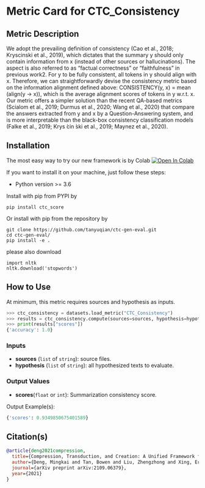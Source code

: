 # Metric Card for CTC_Consistency


## Metric Description

We adopt the prevailing definition of consistency (Cao et al., 2018; Kryscinski et al., 2019), which dictates that the summary y should only contain information from x (instead of other sources or hallucinations). The aspect is also referred to as “factual correctness” or “faithfulness” in previous work2. For y to be fully consistent, all tokens in y should align with x. Therefore, we can straightforwardly devise the consistency metric based on the information alignment defined above:
    CONSISTENCY(y, x) = mean (align(y → x)), which is the average alignment scores of tokens in y w.r.t. x. 
Our metric offers a simpler solution than the recent QA-based metrics (Scialom et al., 2019; Durmus et al., 2020; Wang et al., 2020) that compare the answers extracted from y and x by a Question-Answering system, and is more interpretable than the black-box consistency classification models (Falke et al., 2019; Krys ́cin ́ski et al., 2019; Maynez et al., 2020).


## Installation
The most easy way to try our new framework is by Colab [![Open In Colab](https://colab.research.google.com/assets/colab-badge.svg)](https://colab.research.google.com/drive/12Dm5uzaVLmGWS273RXElawiW7GxuWvLs?usp=sharing)

If you want to install it on your machine, just follow these steps:

* Python version >= 3.6

Install with pip from PYPI by
```
pip install ctc_score
```

Or install with pip from the repository by
```
git clone https://github.com/tanyuqian/ctc-gen-eval.git
cd ctc-gen-eval/
pip install -e .
```
please also download
```
import nltk
nltk.download('stopwords')
```


## How to Use

At minimum, this metric requires sources and hypothesis as inputs.

```python
>>> ctc_consistency = datasets.load_metric("CTC_Consistency")
>>> results = ctc_consistency.compute(sources=sources, hypothesis=hypothesis)
>>> print(results["scores"])
{'accuracy': 1.0}
```


### Inputs
- **sources** (`list` of `string`): source files.
- **hypothesis** (`list` of `string`): all hypothesized texts to evaluate.


### Output Values
- **scores**(`float` or `int`): Summarization consistency score.

Output Example(s):
```python
{'scores': 0.9349850675401589}
```


## Citation(s)
```bibtex
@article{deng2021compression,
  title={Compression, Transduction, and Creation: A Unified Framework for Evaluating Natural Language Generation},
  author={Deng, Mingkai and Tan, Bowen and Liu, Zhengzhong and Xing, Eric P and Hu, Zhiting},
  journal={arXiv preprint arXiv:2109.06379},
  year={2021}
}
```
